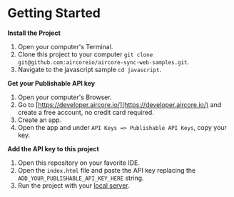 # Getting Started

**Install the Project**
1. Open your computer's Terminal.
2. Clone this project to your computer `git clone git@github.com:aircoreio/aircore-sync-web-samples.git`.
3. Navigate to the javascript sample `cd javascript`.

**Get your Publishable API key**
1. Open your computer's Browser.
2. Go to [https://developer.aircore.io/](https://developer.aircore.io/) and create a free account, no credit card required.
3. Create an app.
4. Open the app and under `API Keys => Publishable API Keys`, copy your key.

**Add the API key to this project**
1. Open this repository on your favorite IDE.
2. Open the `index.html` file and paste the API key replacing the `ADD_YOUR_PUBLISHABLE_API_KEY_HERE` string.
3. Run the project with your [local server](https://developer.mozilla.org/en-US/docs/Learn/Common_questions/set_up_a_local_testing_server).
